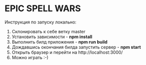 # EPIC SPELL WARS

Инструкция по запуску локально:

1. Склонировать к себе ветку master
2. Установить зависимости - **npm install**
3. Выполнить билд приложения - **npm run build**
4. Дождавшись окончания билда запустить сервер - **npm start**
5. Открыть браузер и перейти на http://localhost:3000/
6. Можно играть :-)
